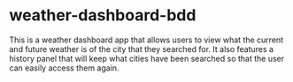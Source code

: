 # weather-dashboard-bdd
This is a weather dashboard app that allows users to view what the current and future weather is of the city that they searched for. It also features a history panel that will keep what cities have been searched so that the user can easily access them again.
